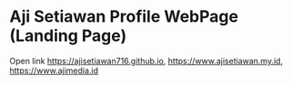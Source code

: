 # Aji Setiawan Profile WebPage (Landing Page)

Open link https://ajisetiawan716.github.io, https://www.ajisetiawan.my.id, https://www.ajimedia.id
